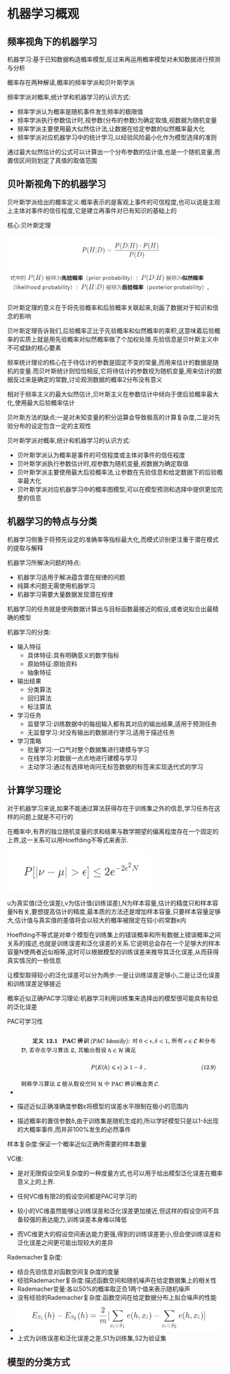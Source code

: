 # 机器学习概观

## 频率视角下的机器学习

机器学习:基于已知数据构造概率模型,反过来再运用概率模型对未知数据进行预测与分析

概率存在两种解读,概率的频率学派和贝叶斯学派

频率学派对概率,统计学和机器学习的认识方式:

* 频率学派认为概率是随机事件发生频率的极限值
* 频率学派执行参数估计时,视参数(分布的参数)为确定取值,视数据为随机变量
* 频率学派主要使用最大似然估计法,让数据在给定参数的似然概率最大化
* 频率学派对应机器学习中的统计学习,以经验风险最小化作为模型选择的准则

通过最大似然估计的公式可以计算出一个分布参数的估计值,也是一个随机变量,而置信区间则划定了真值的取值范围

## 贝叶斯视角下的机器学习

贝叶斯学派给出的概率定义:概率表示的是客观上事件的可信程度,也可以说是主观上主体对事件的信任程度,它是建立再事件对已有知识的基础上的

核心:贝叶斯定理

![](mlimg\01.png)

贝叶斯定理的意义在于将先验概率和后验概率关联起来,刻画了数据对于知识和信念的影响

贝叶斯定理告诉我们,后验概率正比于先验概率和似然概率的乘积,这意味着后验概率的实质上就是用先验概率对似然概率做了个加权处理.先验信息是贝叶斯主义中不可或缺的核心要素

频率统计理论的核心在于待估计的参数是固定不变的常量,而用来估计的数据是随机的变量.而贝叶斯统计则恰恰相反,它将待估计的参数视为随机变量,用来估计的数据反过来是确定的常数,讨论观测数据的概率2分布没有意义

相对于频率主义的最大似然估计,贝叶斯主义在参数估计中倾向于使后验概率最大化,使用最大后验概率估计

贝叶斯方法的缺点:一是对未知变量的积分运算会导致极高的计算复杂度,二是对先验分布的设定包含一定的主观性

贝叶斯学派对概率,统计和机器学习的认识方式:

* 贝叶斯学派认为概率是事件的可信程度或主体对事件的信任程度
* 贝叶斯学派执行参数估计时,视参数为随机变量,视数据为确定取值
* 贝叶斯学派主要使用最大后验概率法,让参数在先验信息和给定数据下的后验概率最大化
* 贝叶斯学派对应机器学习中的概率图模型,可以在模型预测和选择中提供更加完整的信息

## 机器学习的特点与分类

机器学习侧重于将预先设定的准确率等指标最大化,而模式识别更注重于潜在模式的提取与解释

机器学习所解决问题的特点:

* 机器学习适用于解决蕴含潜在规律的问题
* 纯算术问题无需使用机器学习
* 机器学习需要大量数据发现潜在规律

机器学习的任务就是使用数据计算出与目标函数最接近的假设,或者说拟合出最精确的模型

机器学习的分类:

* 输入特征
  * 具体特征:具有明确意义的数字指标
  * 原始特征:原始资料
  * 抽象特征
* 输出结果
  * 分类算法
  * 回归算法
  * 标注算法
* 学习任务
  * 监督学习:训练数据中的每组输入都有其对应的输出结果,适用于预测任务
  * 无监督学习:对没有输出的数据进行学习,适用于描述任务
* 学习策略
  * 批量学习:一口气对整个数据集进行建模与学习
  * 在线学习:对数据一点点地进行建模与学习
  * 主动学习:通过有选择地询问无标签数据的标签来实现迭代式的学习

## 计算学习理论

对于机器学习来说,如果不能通过算法获得存在于训练集之外的信息,学习任务在这样的问题上就是不可行的

在概率中,有界的独立随机变量的求和结果与数学期望的偏离程度存在一个固定的上界,这一关系可以用Hoeffding不等式来表示.

![](mlimg\02.png)

u为真实值(泛化误差),v为估计值(训练误差),N为样本容量,估计的精度只和样本容量N有关,要想提高估计的精度,最本质的方法还是增加样本容量,只要样本容量足够大,估计值与真实值的差值将会以较大的概率被限定在较小的常数e内

Hoeffding不等式是对单个模型在训练集上的错误概率和所有数据上错误概率之间关系的描述,也就是训练误差和泛化误差的关系.它说明总会存在一个足够大的样本容量N使两者近似相等,这时可以根据模型的训练误差来推导其泛化误差,从而获得真实情况的一些信息

让模型取得较小的泛化误差可以分为两步:一是让训练误差足够小,二是让泛化误差和训练误差足够接近

概率近似正确PAC学习理论:机器学习利用训练集来选择出的模型很可能具有较低的泛化误差

PAC可学习性

* ![](mlimg\03.png)

* 描述近似正确准确度参数ε将模型的误差水平限制在极小的范围内

* 描述概率的置信参数δ,由于训练集是随机生成的,所以学好模型只是以1-δ出现的大概率事件,而并非100%发生的必然事件

样本复杂度:保证一个概率近似正确所需要的样本数量

VC维:

* 是对无限假设空间复杂度的一种度量方式,也可以用于给出模型泛化误差在概率意义上的上界.

* 任何VC维有限2的假设空间都是PAC可学习的

* 较小的VC维虽然能够让训练误差和泛化误差更加接近,但这样的假设空间不具备较强的表达能力,训练误差本身难以降低

* 而VC维更大的假设空间表达能力更强,得到的训练误差更小,但会使训练误差和泛化误差之间更可能出现较大的差异

Rademacher复杂度:

* 结合先验信息对函数空间复杂度的度量
* 经验Rademacher复杂度:描述函数空间和随机噪声在给定数据集上的相关性
* Rademacher变量:各以50%的概率取正负1两个值来表示随机噪声
* 没有经验的Rademacher复杂度:函数空间在给定数据分布上拟合噪声的性能
* ![](mlimg\04.png)
* 上式为训练误差和泛化误差之差,S1为训练集,S2为验证集

## 模型的分类方式
